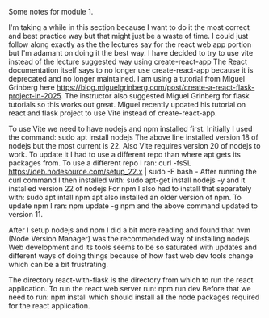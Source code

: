 Some notes for module 1.

I'm taking a while in this section because I want to do it the most correct and best practice way but that might just be a waste of time.
I could just follow along exactly as the the lectures say for the react web app portion but I'm adamant on doing it the best way.
I have decided to try to use vite instead of the lecture suggested way using create-react-app
The React documentation itself says to no longer use create-react-app because it is deprecated and no longer maintained.
I am using a tutorial from Miguel Grinberg here https://blog.miguelgrinberg.com/post/create-a-react-flask-project-in-2025.
The instructor also suggested Miguel Grinberg for flask tutorials so this works out great.
Miguel recently updated his tutorial on react and flask project to use Vite instead of create-react-app.

To use Vite we need to have nodejs and npm installed first.
Initially I used the command: sudo apt install nodejs
The above line installed version 18 of nodejs but the most current is 22.
Also Vite requires version 20 of nodejs to work.
To update it I had to use a different repo than where apt gets its packages from.
To use a different repo I ran: curl -fsSL https://deb.nodesource.com/setup_22.x | sudo -E bash -
After running the curl command I then installed with: sudo apt-get install nodejs -y and it installed version 22 of nodejs
For npm I also had to install that separately with: sudo apt intall npm
apt also installed an older version of npm.
To update npm I ran: npm update -g npm
and the above command updated to version 11.

After I setup nodejs and npm I did a bit more reading and found that nvm (Node Version Manager) was the recommended way of installing nodejs. Web development and its tools seems to be so saturated with updates and different ways of doing things because of how fast web dev tools change which can be a bit frustrating.

The directory react-with-flask is the directory from which to run the react application.
To run the react web server run: npm run dev
Before that we need to run: npm install which should install all the node packages required for the react application.
